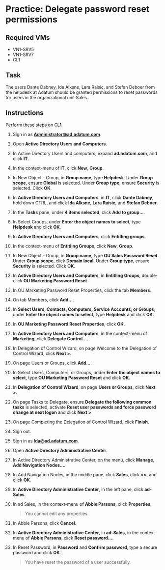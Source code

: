 # Practice: Delegate password reset permissions

## Required VMs

* VN1-SRV5
* VN1-SRV7
* CL1

## Task

The users Dante Dabney, Ida Alksne, Lara Raisic, and Stefan Deboer from the helpdesk at Adatum should be granted permissions to reset passwords for users in the organizational unit Sales.

## Instructions

Perform these steps on CL1.

1. Sign in as **Administrator@ad.adatum.com**.
1. Open **Active Directory Users and Computers**.
1. In Active Directory Users and computers, expand **ad.adatum.com**, and click **IT**.
1. In the context-menu of **IT**, click **New**, **Group**.
1. In New Object - Group, in **Group name**, type **Helpdesk**. Under **Group scope**, ensure **Global** is selected. Under **Group type**, ensure **Security** is selected. Click **OK**.
1. In **Active Directory Users and Computers**, in **IT**, click **Dante Dabney**, hold down CTRL, and click **Ida Alksne**, **Lara Raisic**, and  **Stefan Deboer**.
1. In the **Tasks** pane, under **4 items selected**, click **Add to group...**.
1. In Select Groups, under **Enter the object names to select**, type **Helpdesk** and click **OK**.
1. In **Active Directory Users and Computers**, click **Entitling groups**.
1. In the context-menu of **Entitling Groups**, click **New**, **Group**.
1. In New Object - Group, in **Group name**, type **OU Sales Password Reset**. Under **Group scope**, click **Domain local**. Under **Group type**, ensure **Security** is selected. Click **OK**.
1. In **Active Directory Users and Computers**, in **Entitling Groups**, double-click **OU Marketing Password Reset**.
1. In OU Marketing Password Reset Properties, click the tab **Members**.
1. On tab Members, click **Add...**.
1. In **Select Users, Contacts, Computers, Service Accounts, or Groups**, under **Enter the object names to select**, type **Helpdesk** and click **OK**.
1. In **OU Marketing Password Reset Properties**, click **OK**.
1. In **Active Directory Users and Computers**, in the context-menu of **Marketing**, click **Delegate Control...**.
1. In Delegation of Control Wizard, on page Welcome to the Delegation of Control Wizard, click **Next >**.
1. On page Users or Groups, click **Add...**.
1. In Select Users, Computers, or Groups, under **Enter the object names to select**, type **OU Marketing Password Reset** and click **OK**.
1. In **Delegation of Control Wizard**, on page **Users or Groups**, click **Next >**.
1. On page Tasks to Delegate, ensure **Delegate the following common tasks** is selected, activate **Reset user passwords and force password change at next logon** and click **Next >**
1. On page Completing the Delegation of Control Wizard, click **Finish**.
1. Sign out.
1. Sign in as **Ida@ad.adatum.com**.
1. Open **Active Directory Administrative Center**.
1. In Active Directory Administrative Center, on the menu, click **Manage**, **Add Navigation Nodes...**.
1. In Add Navigation Nodes, in the middle pane, click **Sales**, click **>>**, and click **OK**.
1. In **Active Directory Administrative Center**, in the left pane, click **ad-Sales**.
1. In ad Sales, in the context-menu of **Abbie Parsons**, click **Properties**.

    > You cannot edit any properties.

1. In Abbie Parsons, click **Cancel**.
1. In **Active Directory Administrative Center**, in **ad-Sales**, in the context-menu of **Abbie Parsons**, click **Reset password...**.
1. In Reset Password, in **Password** and **Confirm password**, type a secure password and click **OK**.

    > You have reset the password of a user successfully.
